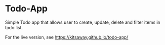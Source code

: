 # Todo-App

Simple Todo app that allows user to create, update, delete and filter items in todo list. 

For the live version, see https://kitsaway.github.io/todo-app/

